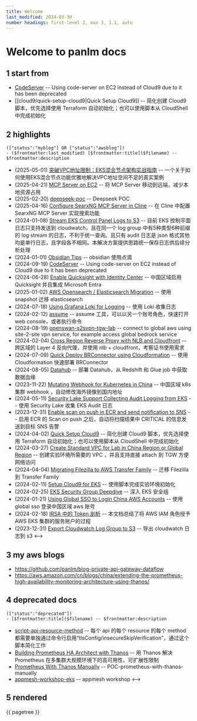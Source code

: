 ```yaml
---
title: Welcome
last_modified: 2024-03-30
number headings: first-level 2, max 3, 1.1, auto
---
```


# Welcome to panlm docs
## 1 start from
- [CodeServer](vscode) -- Using code-server on EC2 instead of Cloud9 due to it has been deprecated
- [[cloud9/quick-setup-cloud9|Quick Setup Cloud9]] -- 简化创建 Cloud9 脚本，优先选择使用 Terraform 自动初始化；也可以使用脚本从 CloudShell 中完成初始化

## 2 highlights
```expander
(["status":"myblog"] OR ["status":"awsblog"])
- ($frontmatter:last_modified) [$frontmatter:title]($filename) -- $frontmatter:description
```
- (2025-05-01) [突破VPC地址限制：EKS混合节点架构实战指南](use-eks-hybrid-node-to-solve-ipaddr-exhausted) -- 一个关于如何使用EKS混合节点功能优雅地解决VPC地址空间不足的真实案例
- (2025-04-21) [MCP Server on EC2](build-mcp-server-on-ec2) -- 将 MCP Server 移动到远端，减少本地资源占用
- (2025-02-20) [deepseek-poc](deepseek-poc) -- Deepseek POC
- (2025-04-16) [Configure SearxNG MCP Server in Cline](searxng-mcp-server-for-cline) -- 在 Cline 中配置 SearxNG MCP Server 实现搜索功能
- (2024-01-08) [Stream EKS Control Panel Logs to S3](stream-k8s-control-panel-logs-to-s3) -- 目前 EKS 控制平面日志只支持发送到 cloudwatch，且在同一个 log group 中有5种类型6种前缀的 log stream 的日志，不利于统一查询。且只有 audit 日志是 json 格式其他均是单行日志，且字段各不相同。本解决方案提供思路统一保存日志供后续分析处理
- (2024-01-01) [Obsidian Tips](obsidian) -- obsidian 使用点滴
- (2024-09-19) [CodeServer](vscode) -- Using code-server on EC2 instead of Cloud9 due to it has been deprecated
- (2024-06-28) [Enable Quicksight with Identity Center](enable-quicksight-with-identity-center) -- 中国区域启用 Quicksight 并且集成 Microsoft Entra
- (2025-01-02) [AWS Opensearch / Elasticsearch Migration](aos-migration) -- 使用 snapshot 迁移 elasticsearch
- (2024-07-18) [Using Grafana Loki for Logging](grafana-loki) -- 使用 Loki 收集日志
- (2024-02-12) [assume](granted-assume) -- assume 工具，可以以另一个账号角色，快速打开 web console，或者执行命令
- (2024-08-19) [openswan-s2svpn-tgw-lab](openswan-s2svpn-tgw) -- connect to global aws using site-2-site vpn service, for example access global bedrock service
- (2024-02-04) [Cross Region Reverse Proxy with NLB and Cloudfront](cross-region-reverse-proxy-with-nlb-cloudfront) -- 跨区域的 Layer 4 反向代理，并使用 nlb + cloudfront，考察证书使用需求
- (2024-07-09) [Quick Deploy BRConnector using Cloudformation](quick-build-brconnector) -- 使用 Cloudformation 快速部署 BRConnector
- (2024-08-05) [Datahub](datahub) -- 部署 Datahub，从 Redshift 和 Glue job 中获取数据血缘
- (2023-11-22) [Mutating Webhook for Kubernetes in China](mutating-webhook-for-k8s-in-china) -- 中国区域 k8s 集群 webhook ，自动修改海外镜像到国内地址
- (2024-05-11) [Security Lake Support Collecting Audit Logging from EKS](eks-audit-log-security-lake) -- 使用 Security Lake 收集 EKS Audit 日志
- (2023-12-31) [Enable scan on push in ECR and send notification to SNS](ecr-scan-on-push-notification-sns) -- 启用 ECR 的 Scan on push 之后，自动将扫描结果中 CRITICAL 的信息发送到目标 SNS 告警
- (2024-04-02) [Quick Setup Cloud9](quick-setup-cloud9) -- 简化创建 Cloud9 脚本，优先选择使用 Terraform 自动初始化；也可以使用脚本从 CloudShell 中完成初始化
- (2024-03-27) [Create Standard VPC for Lab in China Region or Global Region](create-standard-vpc-for-lab-in-china-region) -- 创建实验环境所需要的 VPC ，并且支持直接 attach 到 TGW 方便网络访问
- (2024-04-04) [Migrating Filezilla to AWS Transfer Family](POC-mig-filezilla-to-transfer-family) -- 迁移 Filezilla 到 Transfer Family
- (2024-02-11) [Setup Cloud9 for EKS](setup-cloud9-for-eks) -- 使用脚本完成实验环境初始化
- (2024-02-25) [EKS Security Group Deepdive](TC-security-group-for-eks-deepdive) -- 深入 EKS 安全组
- (2024-01-21) [Using Global SSO to Login China AWS Accounts](global-sso-and-china-aws-accounts) -- 使用 global sso 登录中国区域 aws 账号
- (2024-02-18) [IRSA 中的 Token 剖析](TC-eks-irsa-token-deep-dive-lab) -- 本文档总结了将 AWS IAM 角色授予 AWS EKS 集群的服务账户的过程
- (2023-12-31) [Export Cloudwatch Log Group to S3](export-cloudwatch-log-group-to-s3) -- 导出 cloudwatch 日志到 s3
<-->

## 3 my aws blogs
- https://github.com/panlm/blog-private-api-gateway-dataflow
- https://aws.amazon.com/cn/blogs/china/extending-the-prometheus-high-availability-monitoring-architecture-using-thanos/

## 4 deprecated docs
```expander
(["status":"deprecated"])
- [$frontmatter:title]($filename) -- $frontmatter:description
```
- [script-api-resource-method](script-api-resource-method) -- 每个 api 的每个 resource 的每个 method 都需要单独通过命令行启用“tlsConfig/insecureSkipVerification”，通过这个脚本简化工作
- [Building Prometheus HA Architect with Thanos](TC-prometheus-ha-architect-with-thanos.zh) -- 用 Thanos 解决 Prometheus 在多集群大规模环境下的高可用性、可扩展性限制
- [Prometheus With Thanos Manually](POC-prometheus-ha-architect-with-thanos-manually) -- POC-prometheus-with-thanos-manually
- [appmesh-workshop-eks](appmesh-workshop-eks) -- appmesh workshop
<-->

## 5 rendered

{{ pagetree }}


